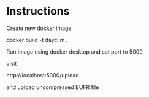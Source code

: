 Instructions 
============
Create new docker image

docker build -t dayclim .

Run image using docker desktop and set port to 5000

visit 

http://localhost:5000/upload

and upload uncompressed BUFR file